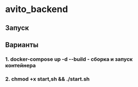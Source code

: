 # avito_backend

## Запуск
## Варианты
### 1. docker-compose up -d --build - сборка и запуск контейнера
### 2. chmod +x start,sh && ./start.sh